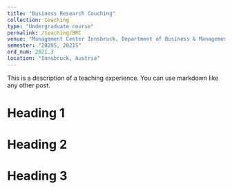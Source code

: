 ```yaml
---
title: "Business Research Couching"
collection: teaching
type: "Undergraduate course"
permalink: /teaching/BRC
venue: "Management Center Innsbruck, Department of Business & Management"
semester: "2020S, 2021S"
ord_num: 2021.3
location: "Innsbruck, Austria"
---
```


This is a description of a teaching experience. You can use markdown like any other post.

Heading 1
======

Heading 2
======

Heading 3
======
